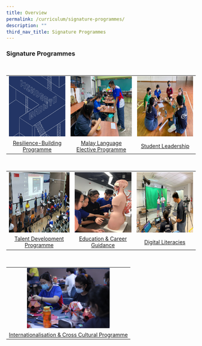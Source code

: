 ```yaml
---
title: Overview
permalink: /curriculum/signature-programmes/
description: ""
third_nav_title: Signature Programmes
---
```

### **Signature Programmes**
<br clear="left" />	
<table>
	<tr>
    <td style= "text-align: center;">
			<a href="/curriculum/signature-programmes/resilience-building-programme/"><img src="/images/signatureprogrammec1a.jpg" style="width:220px; height:160px;"></a>
		</td>
		<td style= "text-align: center;">
			<a href="/curriculum/signature-programmes/malay-language-elective-programme/"><img src="/images/signatureprogramme2.jpg" style="width:220px; height:160px;"></a>
		</td>
    <td style= "text-align: center;">
			<a href="/curriculum/signature-programmes/student-leadership/"><img src="/images/signatureprogramme3.jpg" style="width:220px; height:160px;"></a>
		</td>
	</tr>
		<tr>
    <td style= "text-align: center;">
			<a href="/curriculum/signature-programmes/resilience-building-programme/">Resilience-Building Programme</a>
</td>
		<td style= "text-align: center;">			
			<a href="/curriculum/signature-programmes/malay-language-elective-programme/">Malay Language Elective Programme</a>
</td>
    <td style= "text-align: center;">
			<a href="/curriculum/signature-programmes/student-leadership/">Student Leadership</a>
		</td>
	</tr>
</table>
<br clear="left" />
<table>
	<tr>
    <td style= "text-align: center;">
			<a href="/curriculum/signature-programmes/talent-development-programme/"><img src="/images/signatureprogramme4.jpg" style="width:220px; height:160px;"></a>
		</td>
		<td style= "text-align: center;">
			<a href="/curriculum/signature-programmes/education-and-career-guidance/"><img src="/images/signatureprogramme5.jpg" style="width:220px; height:160px;"></a>
		</td>
    <td style= "text-align: center;">
			<a href="/curriculum/signature-programmes/digital-literacies/"><img src="/images/signatureprogramme6.jpg" style="width:220px; height:160px;"></a>
		</td>
	</tr>
		<tr>
    <td style= "text-align: center;">
			<a href="/curriculum/signature-programmes/talent-development-programme/">Talent Development Programme</a>
</td>
		<td style= "text-align: center;">			
			<a href="/curriculum/signature-programmes/education-and-career-guidance/">Education & Career Guidance</a>
</td>
    <td style= "text-align: center;">
			<a href="/curriculum/signature-programmes/digital-literacies/">Digital Literacies</a>
		</td>
	</tr>
</table>
<br clear="left" />
<table>
	<tr>
    <td style= "text-align: center;">
			<a href="/curriculum/signature-programmes/internationalisation-and-cross-cultural-programme/"><img src="/images/signatureprogramme7.jpg" style="width:220px; height:160px;"></a>
		</td>
	</tr>
		<tr>
    <td style= "text-align: center;">
			<a href="/curriculum/signature-programmes/internationalisation-and-cross-cultural-programme/">Internationalisation & Cross Cultural Programme</a>
		</td>
	</tr>
</table>